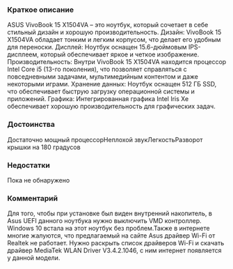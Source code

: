 ### **Краткое описание**
ASUS VivoBook 15 X1504VA – это ноутбук, который сочетает в себе стильный дизайн и хорошую производительность.  Дизайн: VivoBook 15 X1504VA обладает тонким и легким корпусом, что делает его удобным для переноски.  Дисплей: Ноутбук оснащен 15.6-дюймовым IPS-дисплеем, который обеспечивает яркое и четкое изображение.  Производительность: Внутри VivoBook 15 X1504VA находится процессор Intel Core i5 (13-го поколения), что позволяет справляться с повседневными задачами, мультимедийным контентом и даже некоторыми играми.  Хранение данных: Ноутбук оснащен 512 ГБ SSD, что обеспечивает быструю загрузку операционной системы и приложений.  Графика: Интегрированная графика Intel Iris Xe обеспечивает хорошую производительность для графических задач.

### **Достоинства**
Достаточно мощный процессорНеплохой звукЛегкостьРазворот крышки на 180 градусов

### **Недостатки**
Пока не обнаружено

### **Комментарий**
Для того, чтобы при установке был виден внутренний накопитель, в Asus UEFI данного ноутбука нужно выключить VMD контроллер. Windows 10 встала на этот ноутбук без проблем.Также в интернете многие жалуются, что предлагаемый на сайте Asus драйвер Wi-Fi от Realtek не работает. Нужно раскрыть список драйверов Wi-Fi и скачать драйвер MediaTek WLAN Driver V3.4.2.1046, с ним интернет появляется у данной модели.
